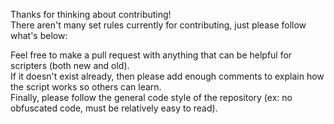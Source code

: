 Thanks for thinking about contributing! <br/>
There aren't many set rules currently for contributing, just please follow what's below:<br/>

Feel free to make a pull request with anything that can be helpful for scripters (both new and old).<br/>
If it doesn't exist already, then please add enough comments to explain how the script works so others can learn.<br/>
Finally, please follow the general code style of the repository (ex: no obfuscated code, must be relatively easy to read).
